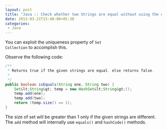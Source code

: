 ```yaml
---
layout: post
title: "Java :: Check whether two Strings are equal without using the equality(==) operator or the equals() method."
date: 2013-03-21T15:40:00+05:30
categories:
 - Java
---
```

You can exploit the uniqueness property of <code>Set Collection</code> to accomplish this.

Observe the following code:

``` java
/**
 * Returns true if the given strings are equal. else returns false.
 *
 */
public boolean isEquals(String one, String two) {
    Set&lt;String&gt; temp = new HashSet&lt;String&gt;();
    temp.add(one);
    temp.add(two);
    return (temp.size() == 1);
}
```

The size of set will be greater than 1 only if the given strings are different.  The <code>add</code> method will internally use <code>equals()</code> and <code>hashCode()</code> methods.
